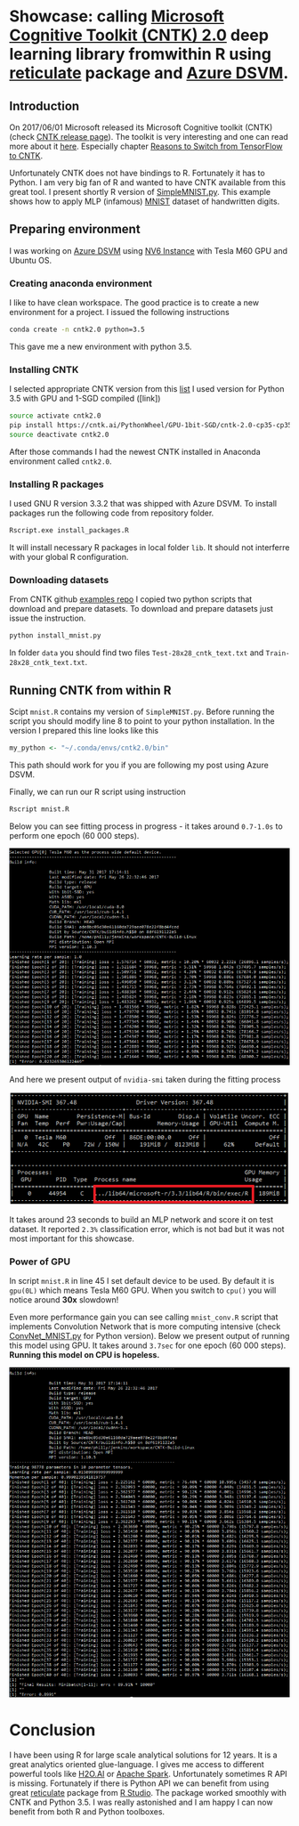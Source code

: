 # Showcase: calling [Microsoft Cognitive Toolkit (CNTK) 2.0](https://github.com/Microsoft/CNTK) deep learning library fromwithin R using [reticulate](https://github.com/rstudio/reticulate) package and [Azure DSVM](https://docs.microsoft.com/en-us/azure/machine-learning/machine-learning-data-science-virtual-machine-overview). #

## Introduction ##

On 2017/06/01 Microsoft released its Microsoft Cognitive toolkit (CNTK) 
(check [CNTK release page](https://github.com/Microsoft/CNTK/releases/tag/v2.0)). 
The toolkit is very interesting and one can read more about it [here](https://docs.microsoft.com/en-us/cognitive-toolkit/). 
Especially chapter [Reasons to Switch from TensorFlow to CNTK](https://docs.microsoft.com/en-us/cognitive-toolkit/reasons-to-switch-from-tensorflow-to-cntk).

Unfortunately CNTK does not have bindings to R. Fortunately it has to Python. I am very big fan of R and wanted 
to have CNTK available from this great tool. I present shortly R version of [SimpleMNIST.py](https://github.com/Microsoft/CNTK/blob/master/Examples/Image/Classification/MLP/Python/SimpleMNIST.py). This example shows how to apply MLP (infamous) [MNIST](http://yann.lecun.com/exdb/mnist) dataset of handwritten digits.

## Preparing environment ##
I was working on [Azure DSVM](https://docs.microsoft.com/en-us/azure/machine-learning/machine-learning-data-science-virtual-machine-overview) using [NV6 Instance](https://azure.microsoft.com/en-us/blog/azure-n-series-general-availability-on-december-1/) with Tesla M60 GPU and Ubuntu OS.

### Creating anaconda environment ###

I like to have clean workspace. The good practice is to create a new environment for a project. I issued the following
instructions

```sh
conda create -n cntk2.0 python=3.5
```

This gave me a new environment with python 3.5.

### Installing CNTK ###

I selected appropriate CNTK version from this [list](https://docs.microsoft.com/en-us/cognitive-toolkit/setup-linux-python)
I used version for Python 3.5 with GPU and 1-SGD compiled ([link])

```sh
source activate cntk2.0
pip install https://cntk.ai/PythonWheel/GPU-1bit-SGD/cntk-2.0-cp35-cp35m-linux_x86_64.whl
source deactivate cntk2.0
```

After those commands I had the newest CNTK installed in Anaconda environment called `cntk2.0`.

### Installing R packages ###

I used GNU R version 3.3.2 that was shipped with Azure DSVM. To install packages run the following code from repository folder.

```sh
Rscript.exe install_packages.R
```

It will install necessary R packages in local folder `lib`. It should not interferre with your global R configuration.

### Downloading datasets ###

From CNTK github [examples repo](https://github.com/Microsoft/CNTK/tree/master/Examples/Image/DataSets/MNIST) I copied 
two python scripts that download and prepare datasets. To download and prepare datasets just issue the instruction.

```sh
python install_mnist.py
```

In folder `data` you should find two files `Test-28x28_cntk_text.txt` and `Train-28x28_cntk_text.txt`. 

## Running CNTK from within R ##

Scipt `mnist.R` contains my version of `SimpleMNIST.py`. Before running the script you should modify line 8 to point to your
python installation. In the version I prepared this line looks like this
```r
my_python <- "~/.conda/envs/cntk2.0/bin"
```

This path should work for you if you are following my post using Azure DSVM.

Finally, we can run our R script using instruction

```sh
Rscript mnist.R
```

Below you can see fitting process in progress - it takes around `0.7-1.0s` to perform one epoch (60 000 steps).

![cntk_R_console.PNG](https://github.com/WLOGSolutions/microsoft_cntk2.0_from_r/blob/master/img/cntkr_R_console.PNG)

And here we present output of `nvidia-smi` taken during the fitting process

![cntk_R_nvidia_smi.PNG](https://github.com/WLOGSolutions/microsoft_cntk2.0_from_r/blob/master/img/cntkr_nvidia_smi.PNG)


It takes around 23 seconds to build an MLP network and score it on test dataset. It reported 
`2.3%` classification error, which is not bad but it was not most important for this showcase.

### Power of GPU ###

In script `mnist.R` in line 45 I set default device to be used. By default it is `gpu(0L)` which means Tesla M60 GPU. When you 
switch to `cpu()` you will notice around **30x** slowdown!

Even more performance gain you can see calling `mnist_conv.R` script that implements Convolution Network that is more 
computing intensive (check [ConvNet_MNIST.py](https://github.com/Microsoft/CNTK/blob/master/Examples/Image/Classification/ConvNet/Python/ConvNet_MNIST.py) for
Python version). Below we present output of running this model using GPU. It takes around `3.7sec` for one epoch (60 000 steps). 
**Running this model on CPU is hopeless.**

![cntk_R_console_2.PNG](https://github.com/WLOGSolutions/microsoft_cntk2.0_from_r/blob/master/img/cntkr_R_console_2.PNG)

# Conclusion #

I have been using R for large scale analytical solutions for 12 years. It is a great analytics oriented glue-language. I gives me 
access to different powerful tools like [H2O.AI](h2o.ai) or [Apache Spark](https://spark.apache.org/). Unfortunately
sometimes R API is missing. Fortunately if there is Python API we can benefit from using great 
[reticulate](https://github.com/rstudio/reticulate) package from [R Studio](https://www.rstudio.com/). The package worked 
smoothly with CNTK and Python 3.5. I was really astonished and I am happy I can now benefit from both R and Python toolboxes.
